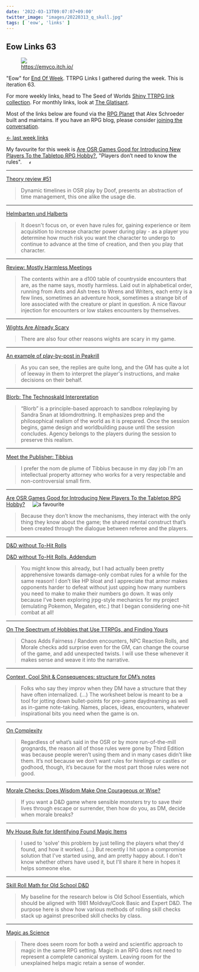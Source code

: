 ```yaml
---
date: '2022-03-13T09:07:07+09:00'
twitter_image: "images/20220313_q_skull.jpg"
tags: [ 'eow', 'links' ]
---
```


## Eow Links 63

<figure class="right largest capright">
<a href="https://emyco.itch.io/"><img src="images/20220313_oracle.jpg" loading="lazy" /></a>
<figcaption>
<a href="https://emyco.itch.io/">https://emyco.itch.io/</a>
</figcaption>
</figure>

"Eow" for [End Of Week](/#eow). TTRPG Links I gathered during the week. This is iteration 63.

For more weekly links, head to The Seed of Worlds [Shiny TTRPG link collection](https://seedofworlds.blogspot.com/search/label/weekly%20links). For monthly links, look at [The Glatisant](https://questingbeast.substack.com/).

Most of the links below are found via the [RPG Planet](https://campaignwiki.org/rpg/) that Alex Schroeder built and maintains. If you have an RPG blog, please consider [joining the conversation](https://campaignwiki.org/wiki/Planet/Please_join!).

[← last week links](20220306.html?t=Eow_Links_62&f=eow63)

My favourite for this week is [Are OSR Games Good for Introducing New Players To the Tabletop RPG Hobby?](#favourite0), "Players don’t need to know the rules". <img style="height: 7pt; margin-left: 1rem; margin-top: 0.3rem;" title="favourites are thus crowned" src="images/crown.svg"></img>

<hr/>

[Theory review #51](https://ropeblogi.wordpress.com/2022/03/12/theory-review-51/)

> Dynamic timelines in OSR play by Doof, presents an abstraction of time management, this one alike the usage die.

<hr/>

[Helmbarten und Halberts](https://frotz.weaponvsac.space/2022/03/helmbarten-und-halberts.html)

> It doesn't focus on, or even have rules for, gaining experience or item acquisition to increase character power during play - as a player you determine how much risk you want the character to undergo to continue to advance at the time of creation, and then you play that character.

<hr/>

[Review: Mostly Harmless Meetings](https://seedofworlds.blogspot.com/2022/03/review-mostly-harmless-meetings.html)

> The contents within are a d100 table of countryside encounters that are, as the name says, mostly harmless. Laid out in alphabetical order, running from Ants and Ash trees to Wrens and Writers, each entry is a few lines, sometimes an adventure hook, sometimes a strange bit of lore associated with the creature or plant in question. A nice flavour injection for encounters or low stakes encounters by themselves.

<hr/>

[Wights Are Already Scary](https://idiomdrottning.org/wights-are-already-scary)

> There are also four other reasons wights are scary in my game.

<hr/>

[An example of play-by-post in Peakrill](https://blog.peakrill.com/2022/03/an-example-of-play-by-post-in-peakrill.html)

> As you can see, the replies are quite long, and the GM has quite a lot of leeway in them to interpret the player's instructions, and make decisions on their behalf.

<hr/>

[Blorb: The Technoskald Interpretation](https://technoskald.me/2022/03/11/blorb-the-technoskald-interpretation/)

> “Blorb” is a principle-based approach to sandbox roleplaying by Sandra Snan at Idiomdrottning. It emphasizes prep and the philosophical realism of the world as it is prepared. Once the session begins, game design and worldbuilding pause until the session concludes. Agency belongs to the players during the session to preserve this realism.

<hr/>

[Meet the Publisher: Tibbius](https://www.thirdkingdomgames.com/post/meet-the-publisher-tibbius)

> I prefer the nom de plume of Tibbius because in my day job I'm an intellectual property attorney who works for a very respectable and non-controversial small firm.

<hr/>

[Are OSR Games Good for Introducing New Players To the Tabletop RPG Hobby?](https://grumpywizard.home.blog/2022/03/10/are-osr-games-good-for-introducing-new-players-to-the-tabletop-rpg-hobby/) <img id="favourite0" style="margin-left: 1rem;" title="a favourite" src="images/crown.svg"></img>

> Because they don’t know the mechanisms, they interact with the only thing they know about the game; the shared mental construct that’s been created through the dialogue between referee and the players.

<hr/>

[D&D without To-Hit Rolls](https://chiquitafajita.blogspot.com/2022/03/d-without-to-hit-rolls.html)

[D&D without To-Hit Rolls, Addendum](https://chiquitafajita.blogspot.com/2022/03/d-without-to-hit-rolls-addendum.html)

> You might know this already, but I had actually been pretty apprehensive towards damage-only combat rules for a while for the same reason! I don’t like HP bloat and I appreciate that armor makes opponents harder to defeat without just upping how many numbers you need to make to make their numbers go down. It was only because I’ve been exploring jrpg-style mechanics for my project (emulating Pokemon, Megaten, etc.) that I began considering one-hit combat at all!

<hr/>

[On The Spectrum of Hobbies that Use TTRPGs, and Finding Yours](https://deathtrap-games.blogspot.com/2022/03/on-spectrum-of-hobbies-that-use-ttrpgs.html)

> Chaos Adds Fairness / Random encounters, NPC Reaction Rolls, and Morale checks add surprise even for the GM, can change the course of the game, and add unexpected twists. I will use these whenever it makes sense and weave it into the narrative.

<hr/>

[Context, Cool Shit & Consequences: structure for DM’s notes](https://githyankidiaspora.com/2022/03/09/context-cool-shit-consequences-structure-for-dms-notes/)

> Folks who say they improv when they DM have a structure that they have often internalized. (...)
> The worksheet below is meant to be a tool for jotting down bullet-points for pre-game daydreaming as well as in-game note-taking. Names, places, ideas, encounters, whatever inspirational bits you need when the game is on.

<hr/>

[On Complexity](https://cannibalhalflinggaming.com/2022/03/09/on-complexity/)

> Regardless of what’s said in the OSR or by more run-of-the-mill grognards, the reason all of those rules were gone by Third Edition was because people weren’t using them and in many cases didn’t like them. It’s not because we don’t want rules for hirelings or castles or godhood, though, it’s because for the most part those rules were not good.

<hr/>

[Morale Checks: Does Wisdom Make One Courageous or Wise?](https://dmdavid.com/tag/morale-checks-does-wisdom-make-one-courageous-or-wise/)

> If you want a D&D game where sensible monsters try to save their lives through escape or surrender, then how do you, as DM, decide when morale breaks?

<hr/>

[My House Rule for Identifying Found Magic Items](https://gundobadgames.blogspot.com/2022/03/my-house-rule-for-identifying-found.html)

> I used to 'solve' this problem by just telling the players what they'd found, and how it worked.
> (...)
> But recently I hit upon a compromise solution that I've started using, and am pretty happy about. I don't know whether others have used it, but I'll share it here in hopes it helps someone else.

<hr/>

[Skill Roll Math for Old School D&D](https://viridianscroll.blogspot.com/2022/03/skill-roll-math-for-old-school-d.html)

> My baseline for the research below is Old School Essentials, which should be aligned with 1981 Moldvay/Cook Basic and Expert D&D. The purpose here is show how various methods of rolling skill checks stack up against prescribed skill checks by class.

<hr/>

[Magic as Science](https://adventuresbuffo.blogspot.com/2022/03/magic-as-science.html)

> There does seem room for both a weird and scientific approach to magic in the same RPG setting.  Magic in an RPG does not need to represent a complete canonical system.  Leaving room for the unexplained helps magic retain a sense of wonder.

